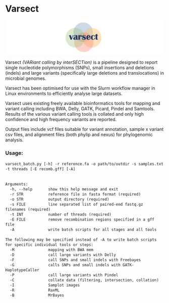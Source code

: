 # Varsect

![Varsect logo](lib/varsect_logo_2.png)

Varsect *(VARiant calling by interSECTion)* is a pipeline designed to report single nucleotide polymorphisms (SNPs),
small insertions and deletions (indels) and large variants (specifically large
deletions and translocations) in microbial genomes.

Varsect has been optimised for use with the Slurm workflow manager in
Linux environments to efficiently analyse large datasets.

Varsect uses existing freely available bioinformatics tools for mapping and variant calling including BWA, Delly, GATK, Picard, Pindel and Samtools. Results of the various variant calling tools is collated and only high confidence and high frequency variants are reported.

Output files include vcf files suitable for variant annotation, sample x variant csv files, and alignment files (both phylip and nexus) for phylogenomic analysis.

### Usage:
```
varsect_batch.py [-h] -r reference.fa -o path/to/outdir -s samples.txt -t threads [-E recomb.gff] [-A]


Arguments:
  -h, --help       show this help message and exit
  -r STR           reference file in fasta format (required)
  -o STR           output directory (required)
  -s FILE          line separated list of paired-end fastq.gz filenames (required)
  -t INT           number of threads (required)
  -E FILE          remove recombination regions specified in a gff file
  -A               write batch scripts for all stages and all tools

The following may be specified instead of -A to write batch scripts for specific individual tools or steps:
  -M               mapping with BWA mem
  -D               call large variants with Delly
  -F               call SNPs and small indels with Freebayes
  -G               calls SNPs and small indels with GATK-HaplotypeCaller
  -P               call large variants with Pindel
  -C               collate data (filtering, intersection, collation)
  -I               Samplot images
  -R               RaxML
  -B               MrBayes
```
